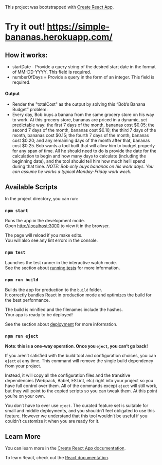 This project was bootstrapped with [Create React App](https://github.com/facebook/create-react-app).
# Try it out! https://simple-bananas.herokuapp.com/

## How it works:
- startDate - Provide a query string of the desired start date in the format of MM-DD-YYYY. This field is required.
- numberOfDays = Provide a query in the form of an integer. This field is required.
#### Output
- Render the "totalCost" as the output by solving this “Bob’s Banana Budget” problem:
- Every day, Bob buys a banana from the same grocery store on his way to work. At this grocery store, bananas are priced in a dynamic, yet predictable way: the first 7 days of the month, bananas cost $0.05; the second 7 days of the month, bananas cost $0.10; the third 7 days of the month, bananas cost $0.15; the fourth 7 days of the month, bananas cost $0.20; and any remaining days of the month after that, bananas cost $0.25. Bob wants a tool built that will allow him to budget properly for any span of time. All he should need to do is provide the date for the calculation to begin and how many days to calculate (including the beginning date), and the tool should tell him how much he’ll spend during that time. 
_NOTE: Bob only buys bananas on his work days. You can assume he works a typical Monday-Friday work week._

## Available Scripts

In the project directory, you can run:

### `npm start`

Runs the app in the development mode.<br>
Open [http://localhost:3000](http://localhost:3000) to view it in the browser.

The page will reload if you make edits.<br>
You will also see any lint errors in the console.

### `npm test`

Launches the test runner in the interactive watch mode.<br>
See the section about [running tests](https://facebook.github.io/create-react-app/docs/running-tests) for more information.

### `npm run build`

Builds the app for production to the `build` folder.<br>
It correctly bundles React in production mode and optimizes the build for the best performance.

The build is minified and the filenames include the hashes.<br>
Your app is ready to be deployed!

See the section about [deployment](https://facebook.github.io/create-react-app/docs/deployment) for more information.

### `npm run eject`

**Note: this is a one-way operation. Once you `eject`, you can’t go back!**

If you aren’t satisfied with the build tool and configuration choices, you can `eject` at any time. This command will remove the single build dependency from your project.

Instead, it will copy all the configuration files and the transitive dependencies (Webpack, Babel, ESLint, etc) right into your project so you have full control over them. All of the commands except `eject` will still work, but they will point to the copied scripts so you can tweak them. At this point you’re on your own.

You don’t have to ever use `eject`. The curated feature set is suitable for small and middle deployments, and you shouldn’t feel obligated to use this feature. However we understand that this tool wouldn’t be useful if you couldn’t customize it when you are ready for it.

## Learn More

You can learn more in the [Create React App documentation](https://facebook.github.io/create-react-app/docs/getting-started).

To learn React, check out the [React documentation](https://reactjs.org/).
